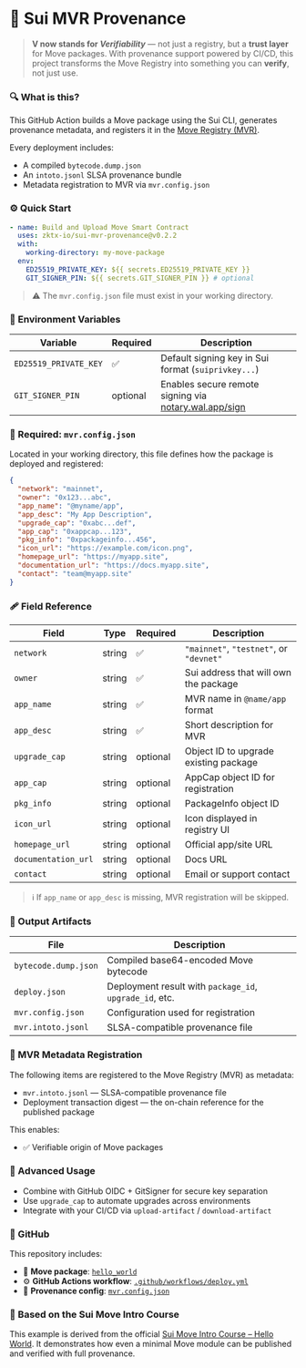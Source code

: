 # 🚀 Sui MVR Provenance

> **V now stands for _Verifiability_** — not just a registry, but a **trust layer** for Move packages.
> With provenance support powered by CI/CD, this project transforms the Move Registry into something you can **verify**, not just use.

### 🔍 What is this?

This GitHub Action builds a Move package using the Sui CLI, generates provenance metadata, and registers it in the [Move Registry (MVR)](https://www.moveregistry.com/).

Every deployment includes:

- A compiled `bytecode.dump.json`
- An `intoto.jsonl` SLSA provenance bundle
- Metadata registration to MVR via `mvr.config.json`

### ⚙️ Quick Start

```yaml
- name: Build and Upload Move Smart Contract
  uses: zktx-io/sui-mvr-provenance@v0.2.2
  with:
    working-directory: my-move-package
  env:
    ED25519_PRIVATE_KEY: ${{ secrets.ED25519_PRIVATE_KEY }}
    GIT_SIGNER_PIN: ${{ secrets.GIT_SIGNER_PIN }} # optional
```

> ⚠️ The `mvr.config.json` file must exist in your working directory.

### 🔐 Environment Variables

| Variable              | Required | Description                                                                          |
| --------------------- | -------- | ------------------------------------------------------------------------------------ |
| `ED25519_PRIVATE_KEY` | ✅       | Default signing key in Sui format (`suiprivkey...`)                                  |
| `GIT_SIGNER_PIN`      | optional | Enables secure remote signing via [notary.wal.app/sign](https://notary.wal.app/sign) |

### 📄 Required: `mvr.config.json`

Located in your working directory, this file defines how the package is deployed and registered:

```json
{
  "network": "mainnet",
  "owner": "0x123...abc",
  "app_name": "@myname/app",
  "app_desc": "My App Description",
  "upgrade_cap": "0xabc...def",
  "app_cap": "0xappcap...123",
  "pkg_info": "0xpackageinfo...456",
  "icon_url": "https://example.com/icon.png",
  "homepage_url": "https://myapp.site",
  "documentation_url": "https://docs.myapp.site",
  "contact": "team@myapp.site"
}
```

### 🩹 Field Reference

| Field               | Type   | Required | Description                             |
| ------------------- | ------ | -------- | --------------------------------------- |
| `network`           | string | ✅       | `"mainnet"`, `"testnet"`, or `"devnet"` |
| `owner`             | string | ✅       | Sui address that will own the package   |
| `app_name`          | string | ✅       | MVR name in `@name/app` format          |
| `app_desc`          | string | ✅       | Short description for MVR               |
| `upgrade_cap`       | string | optional | Object ID to upgrade existing package   |
| `app_cap`           | string | optional | AppCap object ID for registration       |
| `pkg_info`          | string | optional | PackageInfo object ID                   |
| `icon_url`          | string | optional | Icon displayed in registry UI           |
| `homepage_url`      | string | optional | Official app/site URL                   |
| `documentation_url` | string | optional | Docs URL                                |
| `contact`           | string | optional | Email or support contact                |

> ℹ️ If `app_name` or `app_desc` is missing, MVR registration will be skipped.

### 📄 Output Artifacts

| File                 | Description                                             |
| -------------------- | ------------------------------------------------------- |
| `bytecode.dump.json` | Compiled base64-encoded Move bytecode                   |
| `deploy.json`        | Deployment result with `package_id`, `upgrade_id`, etc. |
| `mvr.config.json`    | Configuration used for registration                     |
| `mvr.intoto.jsonl`   | SLSA-compatible provenance file                         |

### 📆 MVR Metadata Registration

The following items are registered to the Move Registry (MVR) as metadata:

- `mvr.intoto.jsonl` — SLSA-compatible provenance file
- Deployment transaction digest — the on-chain reference for the published package

This enables:

- ✅ Verifiable origin of Move packages

### 📂 Advanced Usage

- Combine with GitHub OIDC + GitSigner for secure key separation
- Use `upgrade_cap` to automate upgrades across environments
- Integrate with your CI/CD via `upload-artifact` / `download-artifact`

### 📁 GitHub

This repository includes:

- 🧩 **Move package**: [`hello_world`](https://github.com/zktx-io/sui-mvr-example/tree/main/hello_world)
- ⚙️ **GitHub Actions workflow**: [`.github/workflows/deploy.yml`](https://github.com/zktx-io/sui-mvr-example/blob/main/.github/workflows/deploy.yml)
- 📝 **Provenance config**: [`mvr.config.json`](https://github.com/zktx-io/sui-mvr-example/blob/main/hello_world/mvr.config.json)

### 🧱 Based on the Sui Move Intro Course

This example is derived from the official [Sui Move Intro Course – Hello World](https://github.com/sui-foundation/sui-move-intro-course/tree/main/unit-one/example_projects/hello_world).
It demonstrates how even a minimal Move module can be published and verified with full provenance.
